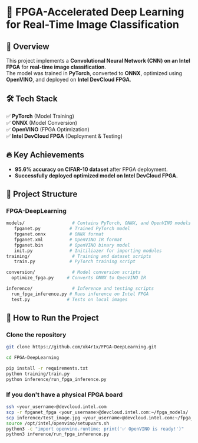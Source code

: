 # 🚀 FPGA-Accelerated Deep Learning for Real-Time Image Classification  

## 📌 Overview  
This project implements a **Convolutional Neural Network (CNN) on an Intel FPGA** for **real-time image classification**.  
The model was trained in **PyTorch**, converted to **ONNX**, optimized using **OpenVINO**, and deployed on **Intel DevCloud FPGA**.  

## 🛠️ Tech Stack  
✅ **PyTorch** (Model Training)  
✅ **ONNX** (Model Conversion)  
✅ **OpenVINO** (FPGA Optimization)  
✅ **Intel DevCloud FPGA** (Deployment & Testing)  

## 🔥 Key Achievements  
- **95.6% accuracy on CIFAR-10 dataset** after FPGA deployment.  
- **Successfully deployed optimized model on Intel DevCloud FPGA.**  

## 📌 Project Structure  
### FPGA-DeepLearning
 ```bash
models/                  # Contains PyTorch, ONNX, and OpenVINO models
    fpganet.py           # Trained PyTorch model
    fpganet.onnx         # ONNX format
    fpganet.xml          # OpenVINO IR format
    fpganet.bin          # OpenVINO binary model
    init.py              # Initiliazer for importing modules
training/                # Training and dataset scripts
    train.py             # PyTorch training script

conversion/              # Model conversion scripts
   optimize_fpga.py     # Converts ONNX to OpenVINO IR

inference/               # Inference and testing scripts
   run_fpga_inference.py # Runs inference on Intel FPGA
   test.py              # Tests on local images  
```

## 🚀 How to Run the Project  
### Clone the repository
```bash
git clone https://github.com/xk4r1x/FPGA-DeepLearning.git
```
```bash
cd FPGA-DeepLearning
```
```bash
pip install -r requirements.txt
python training/train.py
python inference/run_fpga_inference.py
```

### If you don't have a physical FPGA board
```bash
ssh <your_username>@devcloud.intel.com
scp -r fpganet_fpga <your_username>@devcloud.intel.com:~/fpga_models/
scp inference/test_image.jpg <your_username>@devcloud.intel.com:~/fpga_images/
source /opt/intel/openvino/setupvars.sh
python3 -c "import openvino.runtime; print('✅ OpenVINO is ready!')"
python3 inference/run_fpga_inference.py
```






